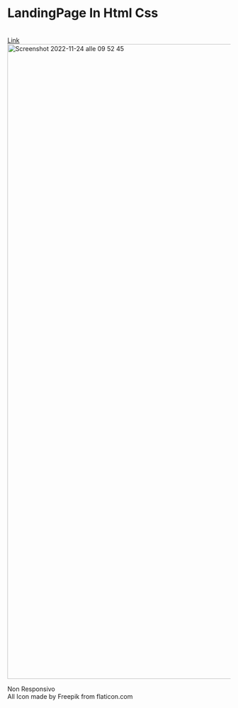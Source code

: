 <h1> LandingPage In Html Css </h1><br>
<a href="https://emanuelezii.github.io/LandingPage_In_Html_Css/" > Link </a> </br>
<img width="1432" alt="Screenshot 2022-11-24 alle 09 52 45" src="https://user-images.githubusercontent.com/77202606/203740894-61d74b36-4b5e-4ff5-b92f-5f58b1eea70f.png">

<span>Non Responsivo</span>
<br>
<span>All Icon made by Freepik from flaticon.com </span>

